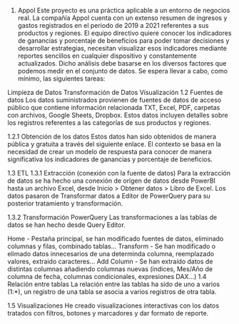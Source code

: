 1. Appol
Este proyecto es una práctica aplicable a un entorno de negocios real. La compañía Appol cuenta con un extenso resumen de ingresos y gastos registrados en el periodo de 2019 a 2021 referentes a sus productos y regiones. El equipo directivo quiere conocer los indicadores de ganancias y porcentaje de beneficios para poder tomar decisiones y desarrollar estrategias, necesitan visualizar esos indicadores mediante reportes sencillos en cualquier dispositivo y constantemente actualizados. Dicho análisis debe basarse en los diversos factores que podemos medir en el conjunto de datos. Se espera llevar a cabo, como mínimo, las siguientes tareas:

Limpieza de Datos
Transformación de Datos
Visualización
1.2 Fuentes de datos
Los datos suministrados provienen de fuentes de datos de acceso público que contiene información relacionada TXT, Excel, PDF, carpetas con archivos, Google Sheets, Dropbox. Estos datos incluyen detalles sobre los registros referentes a las categorías de sus productos y regiones.

1.2.1 Obtención de los datos
Estos datos han sido obtenidos de manera pública y gratuita a través del siguiente enlace. El contexto se basa en la necesidad de crear un modelo de respuesta para conocer de manera significativa los indicadores de ganancias y porcentaje de beneficios.

1.3 ETL
1.3.1 Extracción (conexión con la fuente de datos)
Para la extracción de datos se ha hecho una conexión de orígen de datos desde PowerBI hasta un archivo Excel, desde Inicio > Obtener datos > Libro de Excel. Los datos pasaron de Transformar datos a Editor de PowerQuery para su posterior tratamiento y transformación.

1.3.2 Transformación PowerQuery
Las transformaciones a las tablas de datos se han hecho desde Query Editor.

Home - Pestaña principal, se han modificado fuentes de datos, eliminado columnas y filas, combinado tablas...
Transform - Se han modificado o elimado datos innecesarios de una determinda columna, reemplazado valores, extraido caracteres...
Add Column - Se han extraído datos de distintas columnas añadiendo columnas nuevas (índices, Mes/Año de columna de fecha, columnas condicionales, expresiones DAX...)
1.4 Relación entre tablas
La relación entre las tablas ha sido de uno a varios (1:*), un registro de una tabla se asocia a varios registros de otra tabla.

1.5 Visualizaciones
He creado visualizaciones interactivas con los datos tratados con filtros, botones y marcadores y dar formato de reporte.

